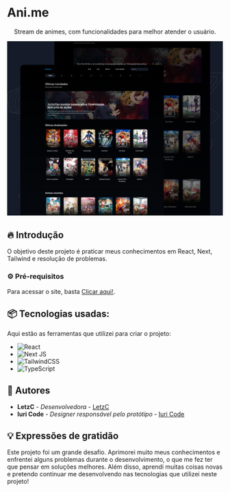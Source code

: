 # Ani.me

<p  align="center">Stream de animes, com funcionalidades para melhor atender o usuário.</p>

![Preview do projeto](/public/preview.jpg)

## 🔥 Introdução

O objetivo deste projeto é praticar meus conhecimentos em React, Next, Tailwind e resolução de problemas.

### ⚙️ Pré-requisitos

Para acessar o site, basta [Clicar aqui!](https://ani-me-letzc.vercel.app).

## 📦 Tecnologias usadas:

Aqui estão as ferramentas que utilizei para criar o projeto:

* ![React](https://img.shields.io/badge/react-%2320232a.svg?style=for-the-badge&logo=react&logoColor=%2361DAFB)
* ![Next JS](https://img.shields.io/badge/Next-black?style=for-the-badge&logo=next.js&logoColor=white)
* ![TailwindCSS](https://img.shields.io/badge/Tailwind_CSS-38B2AC?style=for-the-badge&logo=tailwind-css&logoColor=white)
* ![TypeScript](https://img.shields.io/badge/typescript-%23007ACC.svg?style=for-the-badge&logo=typescript&logoColor=white)

## 👷 Autores

* **LetzC** - *Desenvolvedora* - [LetzC](https://github.com/LetzC)
* **Iuri Code** - *Designer responsável pelo protótipo* - [Iuri Code](https://github.com/iuricode)

## 💡 Expressões de gratidão
Este projeto foi um grande desafio. Aprimorei muito meus conhecimentos e enfrentei alguns problemas durante o desenvolvimento, o que me fez ter que pensar em soluções melhores. Além disso, aprendi muitas coisas novas e pretendo continuar me desenvolvendo nas tecnologias que utilizei neste projeto!
